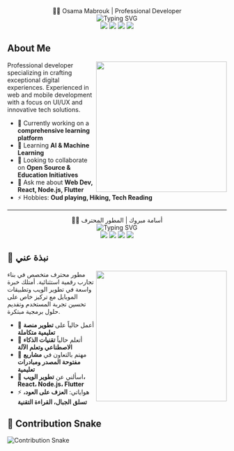 
<!-- English Section -->
<div align="center">👨‍💻 Osama Mabrouk | Professional Developer</div>

<div align="center">
  <img src="https://readme-typing-svg.herokuapp.com?font=Fira+Code&weight=600&size=22&pause=1000&color=38BDAE&center=true&vCenter=true&random=false&width=435&lines=Full+Stack+Web+Developer;Mobile+App+Developer;UI%2FUX+Expert;Innovative+Software+Solutions" alt="Typing SVG" />
</div>

<div align="center">
  <a href="https://linkedin.com/in/OsamaMabrouk"><img src="https://img.shields.io/badge/LinkedIn-0077B5?style=for-the-badge&logo=linkedin&logoColor=white"></a>
  <a href="https://twitter.com/OsamaMabrouk"><img src="https://img.shields.io/badge/Twitter-1DA1F2?style=for-the-badge&logo=twitter&logoColor=white"></a>
  <a href="mailto:osamamabrouk0@gmail.com"><img src="https://img.shields.io/badge/Email-Gmail-D14836?style=for-the-badge&logo=gmail&logoColor=white"></a>
  <a href="https://osamamabrouk0.github.io/Portfolio/"><img src="https://img.shields.io/badge/Portfolio-000000?style=for-the-badge&logo=netlify&logoColor=white"></a>
</div>

## About Me

<p align="center">
  <img align="right" src="https://media.giphy.com/media/qgQUggAC3Pfv687qPC/giphy.gif" width="300">
</p>

Professional developer specializing in crafting exceptional digital experiences. Experienced in web and mobile development with a focus on UI/UX and innovative tech solutions.

- 🔭 Currently working on a **comprehensive learning platform**
- 🌱 Learning **AI & Machine Learning**
- 👯 Looking to collaborate on **Open Source & Education Initiatives**
- 💬 Ask me about **Web Dev, React, Node.js, Flutter**
- ⚡ Hobbies: **Oud playing, Hiking, Tech Reading**

<!-- هنا يبدأ القسم العربي -->
---

<!-- Arabic Section -->
<div align="center">👨‍💻 أسامة مبروك | المطور المحترف</div>

<div align="center">
  <img src="https://readme-typing-svg.herokuapp.com?font=Fira+Code&weight=600&size=22&pause=1000&color=38BDAE&center=true&vCenter=true&random=false&width=435&lines=مطور+ويب+متكامل;مطور+تطبيقات+موبايل;خبير+في+تجربة+المستخدم+UI%2FUX;متخصص+في+حلول+برمجية+مبتكرة" alt="Typing SVG" />
</div>

<div align="center">
  <a href="https://linkedin.com/in/OsamaMabrouk"><img src="https://img.shields.io/badge/LinkedIn-0077B5?style=for-the-badge&logo=linkedin&logoColor=white"></a>
  <a href="https://twitter.com/OsamaMabrouk"><img src="https://img.shields.io/badge/Twitter-1DA1F2?style=for-the-badge&logo=twitter&logoColor=white"></a>
  <a href="mailto:osamamabrouk0@gmail.com"><img src="https://img.shields.io/badge/Email-Gmail-D14836?style=for-the-badge&logo=gmail&logoColor=white"></a>
  <a href="https://osamamabrouk0.github.io/Portfolio/"><img src="https://img.shields.io/badge/Portfolio-000000?style=for-the-badge&logo=netlify&logoColor=white"></a>
</div>

## 🌟 نبذة عني

<p align="center">
  <img align="right" src="https://media.giphy.com/media/qgQUggAC3Pfv687qPC/giphy.gif" width="300">
</p>

مطور محترف متخصص في بناء تجارب رقمية استثنائية. أمتلك خبرة واسعة في تطوير الويب وتطبيقات الموبايل مع تركيز خاص على تحسين تجربة المستخدم وتقديم حلول برمجية مبتكرة.

- 🔭 أعمل حالياً على **تطوير منصة تعليمية متكاملة**
- 🌱 أتعلم حالياً **تقنيات الذكاء الاصطناعي وتعلم الآلة**
- 👯 مهتم بالتعاون في **مشاريع مفتوحة المصدر ومبادرات تعليمية**
- 💬 اسألني عن **تطوير الويب، React، Node.js، Flutter**
- ⚡ هواياتي: **العزف على العود، تسلق الجبال، القراءة التقنية**


## 🐍 Contribution Snake

![Contribution Snake](https://raw.githubusercontent.com/OsamaMabrouk0/OsamaMabrouk0/output/github-contribution-grid-snake.svg)
